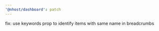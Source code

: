 ```yaml
---
'@nhost/dashboard': patch
---
```


fix: use keywords prop to identify items with same name in breadcrumbs
